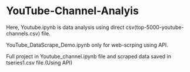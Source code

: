 # YouTube-Channel-Analyis

Here, Youtube.ipynb is data analysis using direct csv(top-5000-youtube-channels.csv) file. 

YouTube_DataScrape_Demo.ipynb only for web-scrping using API.

Full project in Youtube_channel.ipynb file and scraped data saved in tseries1.csv file.(Using API)